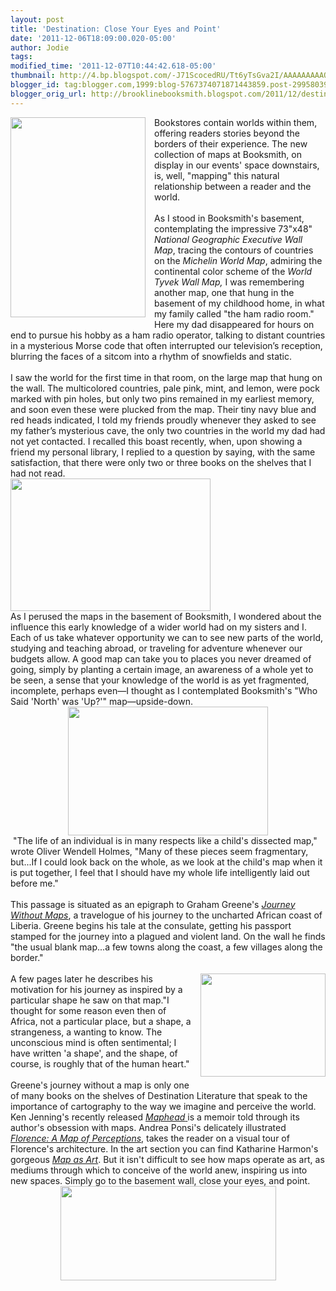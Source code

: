 ```yaml
---
layout: post
title: 'Destination: Close Your Eyes and Point'
date: '2011-12-06T18:09:00.020-05:00'
author: Jodie
tags: 
modified_time: '2011-12-07T10:44:42.618-05:00'
thumbnail: http://4.bp.blogspot.com/-J71ScocedRU/Tt6yTsGva2I/AAAAAAAAAQk/MZBo5Q7j7_k/s72-c/Maphead_gearpatrol.png
blogger_id: tag:blogger.com,1999:blog-5767374071871443859.post-2995803902273103712
blogger_orig_url: http://brooklinebooksmith.blogspot.com/2011/12/destination-close-your-eyes-and-point.html
---
```


<div class="separator" style="border-bottom: medium none; border-left: medium none; border-right: medium none; border-top: medium none; clear: both; text-align: center;"><a href="http://4.bp.blogspot.com/-J71ScocedRU/Tt6yTsGva2I/AAAAAAAAAQk/MZBo5Q7j7_k/s1600/Maphead_gearpatrol.png" imageanchor="1" style="clear: left; cssfloat: left; float: left; margin-bottom: 1em; margin-right: 1em;"><img border="0" dda="true" height="320" src="http://4.bp.blogspot.com/-J71ScocedRU/Tt6yTsGva2I/AAAAAAAAAQk/MZBo5Q7j7_k/s320/Maphead_gearpatrol.png" width="216" /></a></div>Bookstores contain worlds within them, offering readers stories beyond the borders of their experience. The new collection of maps at Booksmith, on display in our events' space downstairs, is, well, "mapping" this natural relationship between a reader and the world. <br /><div style="border-bottom: medium none; border-left: medium none; border-right: medium none; border-top: medium none;"><div style="border-bottom: medium none; border-left: medium none; border-right: medium none; border-top: medium none;"><br /></div><div><div style="border-bottom: medium none; border-left: medium none; border-right: medium none; border-top: medium none;"><div style="border-bottom: medium none; border-left: medium none; border-right: medium none; border-top: medium none;">As I stood in Booksmith's basement, contemplating the impressive 73"x48" <em>National Geographic Executive Wall Map</em>, tracing the contours of countries on the <em>Michelin World Map</em>, admiring the continental color scheme of the <em>World Tyvek Wall Map,</em> I was remembering another map, one that hung in the basement of my childhood home, in what my family called "the ham radio room." Here my dad disappeared for hours on end to pursue his hobby as a ham radio operator, talking to distant countries in a mysterious Morse code that often interrupted our television’s reception, blurring the faces of a sitcom into a rhythm of snowfields and static.</div><div style="border-bottom: medium none; border-left: medium none; border-right: medium none; border-top: medium none;"><br /></div></div></div><div><div style="border-bottom: medium none; border-left: medium none; border-right: medium none; border-top: medium none;">I saw the world for the first time in that room, on the large map that hung on the wall. The multicolored countries, pale pink, mint, and lemon, were pock marked with pin holes, but only two pins remained in my earliest memory, and soon even these were plucked from the map. Their tiny navy blue and red heads indicated, I told my friends proudly whenever they asked to see my father’s mysterious cave, the only two countries in the world my dad had not yet contacted. I recalled this boast recently, when, upon showing a friend my personal library, I replied to a question by saying, with the same satisfaction, that there were only two or three books on the shelves that I had not read. </div><div class="separator" style="clear: both; text-align: center;"><a href="http://1.bp.blogspot.com/-ddw_CMG60gs/Tt6oGjuGt-I/AAAAAAAAAOM/malYzj5rz2s/s1600/NG-WORLD-MODERN.jpg" imageanchor="1" style="margin-left: 1em; margin-right: 1em;"><img alt="" border="0" id="BLOGGER_PHOTO_ID_5683164610409445346" src="http://1.bp.blogspot.com/-ddw_CMG60gs/Tt6oGjuGt-I/AAAAAAAAAOM/malYzj5rz2s/s320/NG-WORLD-MODERN.jpg" style="display: block; height: 212px; margin-top: 0px; text-align: center; width: 320px;" /></a></div><div style="border-bottom: medium none; border-left: medium none; border-right: medium none; border-top: medium none;">﻿﻿﻿﻿﻿﻿﻿As I perused the maps in the basement of Booksmith, I wondered about the influence this early knowledge of a wider world had on my sisters and I. Each of us take whatever opportunity we can to see new parts of the world, studying and teaching abroad, or traveling for adventure whenever our budgets allow. A good map can take you to places you never dreamed of going, simply by planting a certain image, an awareness of a whole yet to be seen, a sense that your knowledge of the world is as yet fragmented, incomplete, perhaps even—I thought as I contemplated Booksmith's "Who Said 'North' was 'Up?'" map—upside-down.</div></div><div class="separator" style="clear: both; text-align: center;"><a href="http://1.bp.blogspot.com/-HZn8QqCETnI/Tt6ve5ujiFI/AAAAAAAAAP0/P-16NS7eoCY/s1600/whats-up-south-world-map.jpg" imageanchor="1" style="margin-left: 1em; margin-right: 1em;"><img border="0" dda="true" height="206" src="http://1.bp.blogspot.com/-HZn8QqCETnI/Tt6ve5ujiFI/AAAAAAAAAP0/P-16NS7eoCY/s320/whats-up-south-world-map.jpg" width="320" /></a></div><div style="border-bottom: medium none; border-left: medium none; border-right: medium none; border-top: medium none;">&nbsp;"The life of an individual is in many respects like a child's dissected map," wrote Oliver Wendell Holmes, "Many of these pieces seem fragmentary, but...If I could look back on the whole, as we look at the child's map when it is put together, I feel that I should have my whole life intelligently laid out before me."</div><div style="border-bottom: medium none; border-left: medium none; border-right: medium none; border-top: medium none;"><br /></div><div style="border-bottom: medium none; border-left: medium none; border-right: medium none; border-top: medium none;"><div style="border-bottom: medium none; border-left: medium none; border-right: medium none; border-top: medium none;">This passage is situated as an epigraph to Graham Greene's <em><a href="http://www.brooklinebooksmith-shop.com/book/9780143039723">Journey Without Maps</a></em>, a travelogue of his journey to the uncharted African coast of Liberia. Greene begins his tale at the consulate, getting his passport stamped for the journey into a plagued and violent land. On the wall he finds "the usual blank map...a few towns along the coast, a few villages along the border." <br /><br /><div style="border-bottom: medium none; border-left: medium none; border-right: medium none; border-top: medium none;"><a href="http://4.bp.blogspot.com/-tXSPQEoAm4c/Tt6xiT0IlAI/AAAAAAAAAQc/4Sph9BuCQX8/s1600/87-296.jpg" imageanchor="1" style="clear: right; cssfloat: right; float: right; margin-bottom: 1em; margin-left: 1em;"><img border="0" dda="true" height="165" src="http://4.bp.blogspot.com/-tXSPQEoAm4c/Tt6xiT0IlAI/AAAAAAAAAQc/4Sph9BuCQX8/s200/87-296.jpg" width="200" /></a></div><div style="border-bottom: medium none; border-left: medium none; border-right: medium none; border-top: medium none;">A few pages later he describes his motivation for his journey as inspired by a particular shape he saw on that map."I thought for some reason even then of Africa, not a particular place, but a shape, a strangeness, a wanting to know. The unconscious mind is often sentimental; I have written 'a shape', and the shape, of course, is roughly that of the human heart."</div></div></div><div style="border-bottom: medium none; border-left: medium none; border-right: medium none; border-top: medium none;"><br />Greene's journey without a map is only one of many books on the shelves of Destination Literature that speak to the importance of cartography to the way we imagine and perceive the world. Ken Jenning's recently released <a href="http://www.brooklinebooksmith-shop.com/book/9781439167175"><em>Maphead</em> </a>is a memoir told through its author's obsession with maps. Andrea Ponsi's delicately illustrated <em><a href="http://www.brooklinebooksmith-shop.com/book/9780813931814">Florence: A Map of Perceptions</a></em>, takes the reader on a visual tour of Florence's architecture. In the art section you can find Katharine Harmon's gorgeous <em><a href="http://www.brooklinebooksmith-shop.com/book/9781568989723">Map as Art</a></em>. But it isn't difficult to see how maps operate as art, as mediums through which to conceive of the world anew, inspiring us into new spaces. Simply go to the basement wall, close your eyes, and point. <img alt="" border="0" id="BLOGGER_PHOTO_ID_5683169039628506210" src="http://4.bp.blogspot.com/-YinzOovk0mc/Tt6sIX2OFGI/AAAAAAAAAPU/6LquFX3L4NM/s320/Ponsi-acquerello%252520duomo_550.jpg" style="cursor: hand; display: block; height: 151px; margin: 0px auto 10px; text-align: center; width: 345px;" /></div></div>
